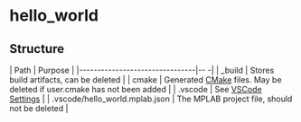 
# hello_world

## Structure

| Path                           | Purpose                                                                                              |
|--------------------------------|--                                                                                                   -|
| _build                         | Stores build artifacts, can be deleted                                                               |
| cmake                          | Generated [CMake](https://cmake.org/) files. May be deleted if user.cmake has not been added         |
| .vscode                        | See [VSCode Settings](https://code.visualstudio.com/docs/getstarted/settings)                        |
| .vscode/hello_world.mplab.json | The MPLAB project file, should not be deleted                                                        |
